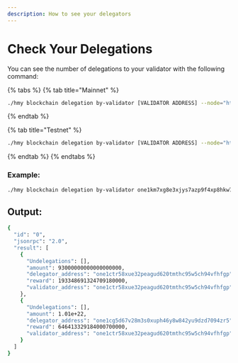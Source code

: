 ```yaml
---
description: How to see your delegators
---
```


# Check Your Delegations

You can see the number of delegations to your validator with the following command:

{% tabs %}
{% tab title="Mainnet" %}
```bash
./hmy blockchain delegation by-validator [VALIDATOR ADDRESS] --node="https://api.s0.t.hmny.io"
```
{% endtab %}

{% tab title="Testnet" %}
```bash
./hmy blockchain delegation by-validator [VALIDATOR ADDRESS] --node="https://api.s0.b.hmny.io"
```
{% endtab %}
{% endtabs %}

### Example:

```bash
./hmy blockchain delegation by-validator one1km7xg8e3xjys7azp9f4xp8hkw79vm2h3f2lade --node="https://api.s0.t.hmny.io"
```

## Output:

```bash
{
  "id": "0",
  "jsonrpc": "2.0",
  "result": [
    {
      "Undelegations": [],
      "amount": 93000000000000000000,
      "delegator_address": "one1ctr58xue32peagud620tmthc95w5ch94vfhfgp",
      "reward": 193348691324709180000,
      "validator_address": "one1ctr58xue32peagud620tmthc95w5ch94vfhfgp"
    },
    {
      "Undelegations": [],
      "amount": 1.01e+22,
      "delegator_address": "one1cg5d67v28m3s0xuph46y8w842yu9dzd7094zr5",
      "reward": 646413329184000700000,
      "validator_address": "one1ctr58xue32peagud620tmthc95w5ch94vfhfgp"
    }
  ]
}
```
